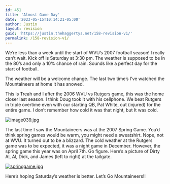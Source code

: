 ```yaml
---
id: 451
title: 'Almost Game Day'
date: '2023-05-15T10:14:21-05:00'
author: Justin
layout: revision
guid: 'https://justin.thehaggertys.net/158-revision-v1/'
permalink: /158-revision-v1/
---
```


We’re less than a week until the start of WVU’s 2007 football season! I really can’t wait. Kick off is Saturday at 3:30 pm. The weather is supposed to be in the 80’s and only a 10% chance of rain. Sounds like a perfect day for the start of football.

The weather will be a welcome change. The last two time’s I’ve watched the Mountaineers at home it has snowed.

This is Treah and I after the 2006 WVU vs Rutgers game, this was the home closer last season. I think Doug took it with his cellphone. We beat Rutgers in triple overtime even with our starting QB, Pat White, out (injured) for the entire game. I don’t remember how cold it was that night, but It was cold.

[](https://justin.thehaggertys.net/wp-content/uploads/2007/08/image039.jpg)![image039.jpg](https://justin.thehaggertys.net/wp-content/uploads/2007/08/image039.jpg)

The last time I saw the Mountaineers was at the 2007 Spring Game. You’d think spring games would be warm, you might need a sweatshirt. Nope, not at WVU. It turned out to be a blizzard. The cold weather at the Rutgers game was to be expected, it was a night game in December. However, the spring game this year was on April 7th. Go figure. Here’s a picture of Dirty Al, Al, Dick, and James (left to right) at the tailgate.

[![springgame.jpg](https://justin.thehaggertys.net/wp-content/uploads/2007/08/springgame.jpg)](https://justin.thehaggertys.net/wp-content/uploads/2007/08/springgame.jpg)

Here’s hoping Saturday’s weather is better. Let’s Go Mountaineers!!